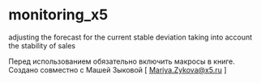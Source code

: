 # monitoring_x5
adjusting the forecast for the current stable deviation taking into account the stability of sales

Перед использованием обязательно включить макросы в книге.
Создано совместно с Машей Зыковой [ Mariya.Zykova@x5.ru ] 
